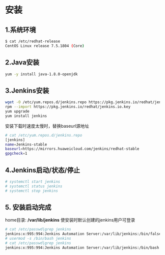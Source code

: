 # 安装

## 1.系统环境

```bash
$ cat /etc/redhat-release 
CentOS Linux release 7.5.1804 (Core)
```

## 2.Java安装

```bash
yum -y install java-1.8.0-openjdk
```

## 3.Jenkins安装

```bash
wget -O /etc/yum.repos.d/jenkins.repo https://pkg.jenkins.io/redhat/jenkins.repo
rpm --import https://pkg.jenkins.io/redhat/jenkins.io.key
yum upgrade
yum install jenkins
```

安装下载时速度太慢时，替换baseurl源地址

```bash
# cat /etc/yum.repos.d/jenkins.repo 
[jenkins]
name=Jenkins-stable
baseurl=https://mirrors.huaweicloud.com/jenkins/redhat-stable
gpgcheck=1
```

## 4.Jenkins启动/状态/停止

```bash
# systemctl start jenkins
# systemctl status jenkins
# systemctl stop jenkins
```

## 5. 安装启动完成

home目录: **/var/lib/jenkins** 使安装时默认创建的jenkins用户可登录

```bash
# cat /etc/passwd|grep jenkins
jenkins:x:995:994:Jenkins Automation Server:/var/lib/jenkins:/bin/false
# usermod -s /bin/bash jenkins
# cat /etc/passwd|grep jenkins
jenkins:x:995:994:Jenkins Automation Server:/var/lib/jenkins:/bin/bash
```

